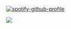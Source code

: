 
[![spotify-github-profile](https://spotify-github-profile.kittinanx.com/api/view?uid=w1f4dwd05mrpemccsz6by5bu4&cover_image=true&theme=default&show_offline=false&background_color=000000&interchange=true&bar_color=53b14f&bar_color_cover=true)](https://github.com/kittinan/spotify-github-profile)

![](https://github-readme-stats.vercel.app/api/top-langs/?username=ainxgans&theme=onedark&hide_border=false&include_all_commits=true&count_private=true&layout=pie)

